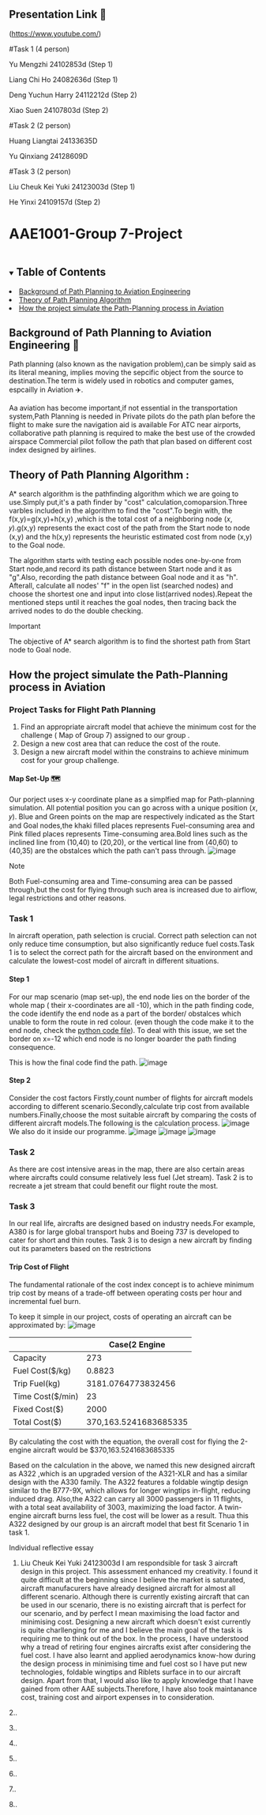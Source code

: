 ## Presentation Link :link:
(https://www.youtube.com/)

#Task 1 (4 person)

 Yu Mengzhi 24102853d (Step 1)

Liang Chi Ho 24082636d (Step 1)
                            
Deng Yuchun Harry 24112212d (Step 2)

Xiao Suen 24107803d  (Step 2)

#Task 2 (2 person)

Huang Liangtai 24133635D

Yu Qinxiang 24128609D


#Task 3 (2 person)

Liu Cheuk Kei Yuki 24123003d (Step 1)

He Yinxi 24109157d (Step 2)


# AAE1001-Group 7-Project

<!-- TABLE OF CONTENTS -->
<details open="open">
  <summary><h2 style="display: inline-block">Table of Contents</h2></summary>
    <li><a href="##Background-of-Path-Planning-to-Aviation-Engineering">Background of Path Planning to Aviation Engineering</a></li>
    <li><a href="##Theory-of-Path-Planning-Algorithm">Theory of Path Planning Algorithm</a></li>
    <li><a href="##How the project simulate the Path-Planning process in Aviation">How the project simulate the Path-Planning process in Aviation</a></li>
  </ol>
</details>

## Background of Path Planning to Aviation Engineering :flight_departure:	
Path planning (also known as the navigation problem),can be simply said as its literal meaning, implies
moving the sepcific object from the source to destination.The term is
widely used in robotics and computer games, espcailly in Aviation :airplane:.

Aa aviation has become important,if not essential in the transportation system,Path Planning is needed in 
Private pilots do the path plan before the flight to make sure the
navigation aid is available
For ATC near airports, collaborative path planning is required to make
the best use of the crowded airspace
Commercial pilot follow the path that plan based on different cost index
designed by airlines.


## Theory of Path Planning Algorithm :
A* search algorithm is the pathfinding algorithm which we are going to use.Simply put,it's a path finder by "cost" calculation,comoparsion.Three varbles included in the algorithm to find the "cost".To begin with, the f(x,y)=g(x,y)+h(x,y) ,which is the total cost of a neighboring node (𝑥, 𝑦).g(x,y) represents the exact cost of the path from the Start node to node (x,y) and the h(x,y) represents the
heuristic estimated cost from node (x,y) to the Goal node.

The algorithm starts with testing each possible nodes one-by-one from Start node,and record its path distance between Start node and it as "g".Also, recording the path distance between Goal node and it as "h". Afterall, calculate all nodes' "f" in the open list (searched nodes) and choose the shortest one and input into close list(arrived nodes).Repeat the mentioned steps until it reaches the goal nodes, then tracing back the arrived nodes to do the double checking.

> [!IMPORTANT]
> The objective of A* search algorithm is to find the shortest path from Start node to Goal node.
## How the project simulate the Path-Planning process in Aviation
### Project Tasks for Flight Path Planning
1. Find an appropriate aircraft model that achieve the minimum cost for
the challenge ( Map of Group 7) assigned to our group .
2. Design a new cost area that can reduce the cost of the route.
3. Design a new aircraft model within the constrains to achieve
minimum cost for your group challenge.

#### Map Set-Up  🗺️
Our porject uses x-y coordinate plane as a simplfied map for Path-planning simulation. All potential position you can go across with a unique
position (𝑥, 𝑦). Blue and Green points on the map are respectively indicated as the Start and Goal nodes,the khaki filled places represents Fuel-consuming area and Pink filled places represents Time-consuming area.Bold lines such as the inclined line from (10,40) to (20,20), or the vertical line from (40,60) to (40,35) are the obstalces which the path can't pass through.
![image](https://github.com/ox-x/AAE100_Group7_project/blob/main/GROUP%207%20MAP.png "GROUP 7 MAP")

> [!NOTE]
> Both  Fuel-consuming area and Time-consuming area can be passed through,but the cost for flying
through such area is increased due to airflow, legal restrictions and other reasons.
### Task 1
In aircraft operation, path selection is crucial. Correct path selection can not only reduce time consumption, but also significantly reduce fuel costs.Task 1 is to select the correct path for the aircraft based on the environment and calculate the lowest-cost model of aircraft in different situations.
#### Step 1
For our map scenario (map set-up), the end node lies on the border of the whole map ( their x-coordinates are all -10), which in the path finding code, the code identify the end node as a part of the border/ obstalces which unable to form the route in red colour. (even though the code make it to the end node, check the [python code file](https://github.com/ox-x/AAE100_Group7_project/blob/main/task1%20step1%20oringin.py)). To deal with this issue, we set the border on x=-12 which end node is no longer boarder the path finding consequence.

This is how the final code find the path.
![image](https://github.com/ox-x/AAE100_Group7_project/blob/main/PATH%20FINDING.gif )
#### Step 2
Consider the cost factors
Firstly,count number of flights for aircraft models according to different scenario.Secondly,calculate trip cost from available numbers.Finally,choose the most suitable aircraft by comparing the costs of different aircraft models.The following is the calculation process.
![image](https://github.com/ox-x/AAE100_Group7_project/blob/main/handwriting.png)
We also do it inside our programme.
![image]()
![image]()
![image]()
### Task 2
As there are cost intensive areas in the map, there are also certain areas where aircrafts
could consume relatively less fuel (Jet stream). Task 2 is to recreate a jet stream that could benefit our flight route the most.
### Task 3
In our real life, aircrafts are designed based on industry needs.For example, A380 is for large global transport hubs and Boeing 737 is developed to cater for short and thin routes. Task 3 is to design a new aircraft by finding out its
parameters based on the restrictions
#### Trip Cost of Flight
The fundamental rationale of the cost index concept is to achieve
minimum trip cost by means of a trade-off between operating costs
per hour and incremental fuel burn.

To keep it simple in our project, costs of operating an aircraft can be approximated by:
![image](https://github.com/ox-x/AAE100_Group7_project/blob/main/Cost%20Formula.png "Cost Formula")

|                 |     Case(2 Engine    |
| -------------   |    --------------    |
| Capacity        |          273         |
|Fuel Cost($/kg)  |        0.8823        |
|Trip Fuel(kg)    |  3181.0764773832456  |
|Time Cost($/min) |          23          |  
|Fixed Cost($)    |      2000            |
|Total Cost($)    |370,163.5241683685335 |

By calculating the cost with the equation, the overall cost for flying the 2-engine aircraft would be $370,163.5241683685335

Based on the calculation in the above, we named this new designed aircraft as A322 ,which is an upgraded version of the A321-XLR and has a similar design with the A330 family. The A322 features a foldable wingtip design similar to the B777-9X, which allows for longer wingtips in-flight, reducing induced drag. Also,the A322 can carry all 3000 passengers in 11 flights, with a total seat availability of 3003, maximizing the load factor. A twin-engine aircraft burns less fuel, the cost will be lower as a result. Thua this A322 designed by our group is an aircraft model that best fit Scenario 1 in task 1.

Individual reflective essay

1. Liu Cheuk Kei Yuki 24123003d
  I am respondsible for task 3 aircraft design in this project. This assessment enhanced my creativity. I found it quite difficult at the beginning since I believe the market is saturated, aircraft manufacurers have already designed aircraft for almost all different scenario. Although there is currently existing aircraft that can be used in our scenario, there is no existing aircraft that is perfect for our scenario, and by perfect I mean maximising the load factor and minimising cost. Designing a new aircraft which doesn't exist currently is quite charllenging for me and I believe the main goal of the task is requiring me to think out of the box. In the process, I have understood why a tread of retiring four engines aircrafts exist after considering the fuel cost. I have also learnt and applied aerodynamics know-how during the design process in minimising time and fuel cost so I have put new technologies, foldable wingtips and Riblets surface in to our aircraft design. Apart from that, I would also like to apply knowledge that I have gained from other AAE subjects.Therefore, I have also took maintanance cost, training cost and airport expenses in to consideration. 

2..

3..

4..

5..

6..

7..

8..
